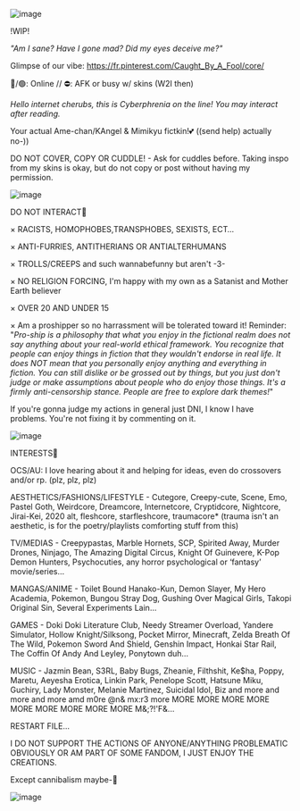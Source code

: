 ![image](https://files.catbox.moe/c0pxcl.jpeg)


!WIP!

*"Am I sane? Have I gone mad? Did my eyes deceive me?"*

Glimpse of our vibe: https://fr.pinterest.com/Caught_By_A_Fool/core/
<!--
**KANNIBALKUNT/KANNIBALKUNT** is a ✨ _special_ ✨ repository because its `README.md` (this file) appears on your GitHub profile.

-->
🌙/🟢: Online // ⛔️: AFK or busy w/ skins (W2I then)

*Hello internet cherubs, this is Cyberphrenia on the line! You may interact after reading.* 

Your actual Ame-chan/KAngel & Mimikyu fictkin!💕 ((send help) actually no-))

DO NOT COVER, COPY OR CUDDLE! - Ask for cuddles before. Taking inspo from my skins is okay, but do not copy or post without having my permission.

![image](https://files.catbox.moe/7b71cc.jpeg)

DO NOT INTERACT🔪

× RACISTS, HOMOPHOBES,TRANSPHOBES, SEXISTS, ECT…

× ANTI-FURRIES, ANTITHERIANS OR ANTIALTERHUMANS 

× TROLLS/CREEPS and such wannabefunny but aren't -3-

× NO RELIGION FORCING, I'm happy with my own as a Satanist and Mother Earth believer

× OVER 20 AND UNDER 15

× Am a proshipper so no harrassment will be tolerated toward it! Reminder: "*Pro-ship is a philosophy that what you enjoy in the fictional realm does not say anything about your real-world ethical framework. You recognize that people can enjoy things in fiction that they wouldn't endorse in real life. It does NOT mean that you personally enjoy anything and everything in fiction. You can still dislike or be grossed out by things, but you just don't judge or make assumptions about people who do enjoy those things. It's a firmly anti-censorship stance. People are free to explore dark themes!*"

If you're gonna judge my actions in general just DNI, I know I have problems. You're not fixing it by commenting on it.

![image](https://files.catbox.moe/7b71cc.jpeg)


INTERESTS🍬

OCS/AU: I love hearing about it and helping for ideas, even do crossovers and/or rp. (plz, plz, plz)

AESTHETICS/FASHIONS/LIFESTYLE - Cutegore, Creepy-cute, Scene, Emo, Pastel Goth, Weirdcore, Dreamcore, Internetcore, Cryptidcore, Nightcore, Jirai-Kei, 2020 alt, fleshcore, starfleshcore, traumacore* (trauma isn't an aesthetic, is for the poetry/playlists comforting stuff from this)

TV/MEDIAS - Creepypastas, Marble Hornets, SCP, Spirited Away, Murder Drones, Ninjago, The Amazing Digital Circus, Knight Of Guinevere, K-Pop Demon Hunters, Psychocuties, any horror psychological or ‘fantasy’ movie/series…

MANGAS/ANIME - Toilet Bound Hanako-Kun, Demon Slayer, My Hero Academia, Pokemon, Bungou Stray Dog, Gushing Over Magical Girls, Takopi Original Sin, Several Experiments Lain...

GAMES - Doki Doki Literature Club, Needy Streamer Overload, Yandere Simulator, Hollow Knight/Silksong, Pocket Mirror, Minecraft, Zelda Breath Of The Wild, Pokemon Sword And Shield, Genshin Impact, Honkai Star Rail, The Coffin Of Andy And Leyley, Ponytown duh…

MUSIC - Jazmin Bean, S3RL, Baby Bugs, Zheanie, Filthshit, Ke$ha, Poppy, Maretu, Aeyesha Erotica, Linkin Park, Penelope Scott, Hatsune Miku, Guchiry, Lady Monster, Melanie Martinez, Suicidal Idol, Biz and more and more and more amd m0re @n& mx:r3 more MORE MORE MORE MORE MORE MORE MORE MORE MORE M&;?!'F&...

RESTART FILE...

I DO NOT SUPPORT THE ACTIONS OF ANYONE/ANYTHING PROBLEMATIC OBVIOUSLY OR AM PART OF SOME FANDOM, I JUST ENJOY THE CREATIONS.

Except cannibalism maybe-🔪 


![image](https://files.catbox.moe/zq7ryv.jpeg)
